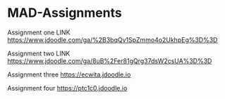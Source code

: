 # MAD-Assignments
Assignment one LINK 
https://www.jdoodle.com/ga/%2B3bqQv1SpZmmo4o2UkhpEg%3D%3D

Assignment two LINK
https://www.jdoodle.com/ga/8uB%2Fer81gQrg37dsW2csUA%3D%3D

Assignment three
https://ecwita.jdoodle.io

Assignment four
https://ptc1c0.jdoodle.io
